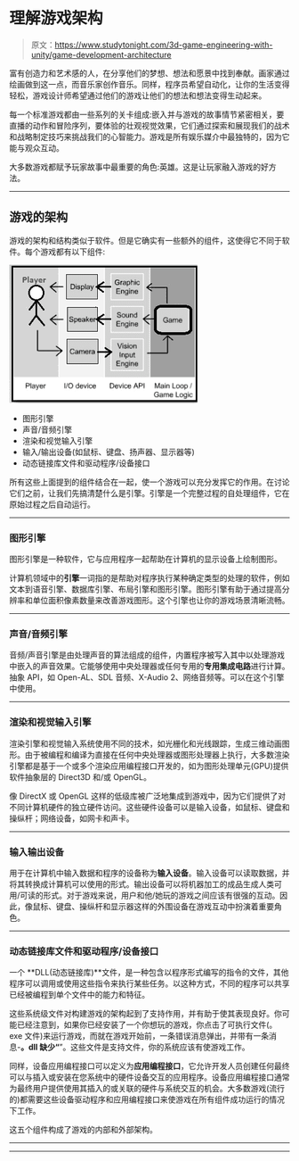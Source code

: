 # 理解游戏架构

> 原文：<https://www.studytonight.com/3d-game-engineering-with-unity/game-development-architecture>

富有创造力和艺术感的人，在分享他们的梦想、想法和愿景中找到奉献。画家通过绘画做到这一点，而音乐家创作音乐。同样，程序员希望自动化，让你的生活变得轻松，游戏设计师希望通过他们的游戏让他们的想法和想法变得生动起来。

每一个标准游戏都由一些系列的关卡组成:嵌入并与游戏的故事情节紧密相关，要直播的动作和冒险序列，要体验的壮观视觉效果，它们通过探索和展现我们的战术和战略制定技巧来挑战我们的心智能力。游戏是所有娱乐媒介中最独特的，因为它能与观众互动。

大多数游戏都赋予玩家故事中最重要的角色:英雄。这是让玩家融入游戏的好方法。

* * *

## 游戏的架构

游戏的架构和结构类似于软件。但是它确实有一些额外的组件，这使得它不同于软件。每个游戏都有以下组件:

![Game Development Architecture](img/64845b00bd72a33944047ec7aab7cfa0.png)

*   图形引擎
*   声音/音频引擎
*   渲染和视觉输入引擎
*   输入/输出设备(如鼠标、键盘、扬声器、显示器等)
*   动态链接库文件和驱动程序/设备接口

所有这些上面提到的组件结合在一起，使一个游戏可以充分发挥它的作用。在讨论它们之前，让我们先搞清楚什么是引擎。引擎是一个完整过程的自处理组件，它在原始过程之后自动运行。

* * *

### 图形引擎

图形引擎是一种软件，它与应用程序一起帮助在计算机的显示设备上绘制图形。

计算机领域中的**引擎**一词指的是帮助对程序执行某种确定类型的处理的软件，例如文本到语音引擎、数据库引擎、布局引擎和图形引擎。图形引擎有助于通过提高分辨率和单位面积像素数量来改善游戏图形。这个引擎也让你的游戏场景清晰流畅。

* * *

### 声音/音频引擎

音频/声音引擎是由处理声音的算法组成的组件，内置程序被写入其中以处理游戏中嵌入的声音效果。它能够使用中央处理器或任何专用的**专用集成电路**进行计算。抽象 API，如 Open-AL、SDL 音频、X-Audio 2、网络音频等。可以在这个引擎中使用。

* * *

### 渲染和视觉输入引擎

渲染引擎和视觉输入系统使用不同的技术，如光栅化和光线跟踪，生成三维动画图形。由于被编程和编译为直接在任何中央处理器或图形处理器上执行，大多数渲染引擎都是基于一个或多个渲染应用编程接口开发的，如为图形处理单元(GPU)提供软件抽象层的 Direct3D 和/或 OpenGL。

像 DirectX 或 OpenGL 这样的低级库被广泛地集成到游戏中，因为它们提供了对不同计算机硬件的独立硬件访问。这些硬件设备可以是输入设备，如鼠标、键盘和操纵杆；网络设备，如网卡和声卡。

* * *

### 输入输出设备

用于在计算机中输入数据和程序的设备称为**输入设备**。输入设备可以读取数据，并将其转换成计算机可以使用的形式。输出设备可以将机器加工的成品生成人类可用/可读的形式。对于游戏来说，用户和他/她玩的游戏之间应该有很强的互动。因此，像鼠标、键盘、操纵杆和显示器这样的外围设备在游戏互动中扮演着重要角色。

* * *

### 动态链接库文件和驱动程序/设备接口

一个 **DLL(动态链接库)**文件，是一种包含以程序形式编写的指令的文件，其他程序可以调用或使用这些指令来执行某些任务。以这种方式，不同的程序可以共享已经被编程到单个文件中的能力和特征。

这些系统级文件对构建游戏的架构起到了支持作用，并有助于使其表现良好。你可能已经注意到，如果你已经安装了一个你想玩的游戏，你点击了可执行文件(。exe 文件)来运行游戏，而就在游戏开始前，一条错误消息弹出，并带有一条消息-**<special _ dll _ name>。dll 缺少“**”。这些文件是支持文件，你的系统应该有使游戏工作。

同样，设备应用编程接口可以定义为**应用编程接口**，它允许开发人员创建任何最终可以与插入或安装在您系统中的硬件设备交互的应用程序。设备应用编程接口通常为最终用户提供使用其插入的或关联的硬件与系统交互的机会。大多数游戏(流行的)都需要这些设备驱动程序和应用编程接口来使游戏在所有组件成功运行的情况下工作。

这五个组件构成了游戏的内部和外部架构。

* * *

* * *